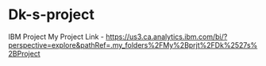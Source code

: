 # Dk-s-project
IBM Project
My Project Link - https://us3.ca.analytics.ibm.com/bi/?perspective=explore&pathRef=.my_folders%2FMy%2Bprjt%2FDk%2527s%2BProject
